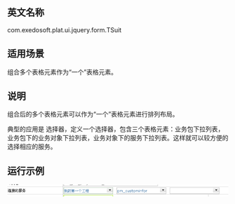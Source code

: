 ## 英文名称 ##

com.exedosoft.plat.ui.jquery.form.TSuit

## 适用场景 ##

组合多个表格元素作为“一个”表格元素。

## 说明 ##

组合后的多个表格元素可以作为“一个”表格元素进行排列布局。

典型的应用是 选择器，定义一个选择器，包含三个表格元素：业务包下拉列表，业务包下的业务对象下拉列表，业务对象下的服务下拉列表。这样就可以较方便的选择相应的服务。


## 运行示例 ##


<img src='imgs/c_tsuite.png' />
